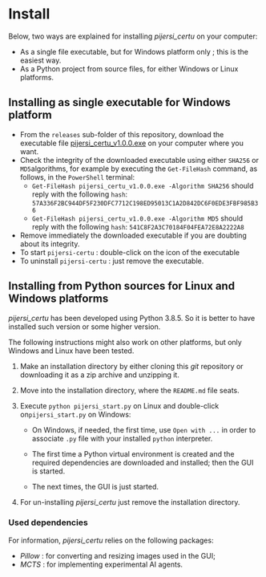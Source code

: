 # Install

Below, two ways are explained for installing *pijersi_certu* on your computer:

- As a single file executable, but for Windows platform only ; this is the easiest way.
- As a Python project from source files, for either Windows or Linux platforms.

## Installing as single executable for Windows platform

- From the `releases` sub-folder of this repository, download the executable file [pijersi_certu_v1.0.0.exe](../releases/pijersi_certu_v1.0.0.exe) on your computer where you want.
- Check the integrity of the downloaded executable using either `SHA256` or `MD5`algorithms, for example by executing the `Get-FileHash` command, as follows, in the `PowerShell` terminal:
  - `Get-FileHash pijersi_certu_v1.0.0.exe -Algorithm SHA256` should reply with the following `hash`: `57A336F2BC944DF5F230DFC7712C198ED95013C1A2D842DC6F0EDE3FBF985B36`
  - `Get-FileHash pijersi_certu_v1.0.0.exe -Algorithm MD5` should reply with the following `hash`:  `541C8F2A3C70184F04FEA72E8A2222A8`
- Remove immediately the downloaded executable if you are doubting about its integrity.
- To start `pijersi-certu` : double-click on the icon of the executable 
- To uninstall  `pijersi-certu` : just remove the executable.

## Installing from Python sources for Linux and Windows platforms

*pijersi_certu* has been developed using Python 3.8.5. So it is better to have installed such version or some higher version. 

The following instructions might also work on other platforms, but only Windows and Linux have been tested.

1. Make an installation directory by either cloning this *git* repository or downloading it as a zip archive and unzipping it.

2. Move into the installation directory, where the `README.md` file seats.

3. Execute `python pijersi_start.py` on Linux and  double-click on`pijersi_start.py` on Windows:

   - On Windows, if needed, the first time, use `Open with ...` in order to associate `.py` file with your installed `python` interpreter.

   - The first time a Python virtual environment is created and the required dependencies are downloaded and installed; then the GUI is started. 
   - The next times, the GUI is just started.

4. For un-installing *pijersi_certu* just remove the installation directory.


### Used dependencies

For information, *pijersi_certu* relies on the following packages:

- *Pillow* : for converting and resizing images used in the GUI;
- *MCTS*  : for implementing experimental AI agents.
